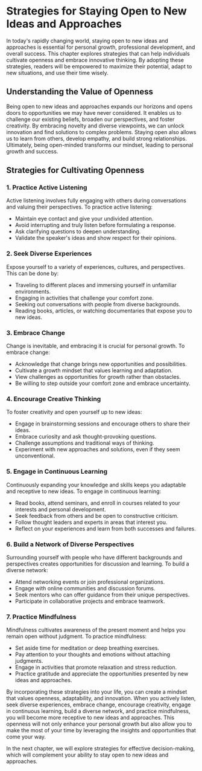 Strategies for Staying Open to New Ideas and Approaches
================================================================

In today's rapidly changing world, staying open to new ideas and approaches is essential for personal growth, professional development, and overall success. This chapter explores strategies that can help individuals cultivate openness and embrace innovative thinking. By adopting these strategies, readers will be empowered to maximize their potential, adapt to new situations, and use their time wisely.

**Understanding the Value of Openness**
---------------------------------------

Being open to new ideas and approaches expands our horizons and opens doors to opportunities we may have never considered. It enables us to challenge our existing beliefs, broaden our perspectives, and foster creativity. By embracing novelty and diverse viewpoints, we can unlock innovation and find solutions to complex problems. Staying open also allows us to learn from others, develop empathy, and build strong relationships. Ultimately, being open-minded transforms our mindset, leading to personal growth and success.

**Strategies for Cultivating Openness**
---------------------------------------

### 1. **Practice Active Listening**

Active listening involves fully engaging with others during conversations and valuing their perspectives. To practice active listening:

* Maintain eye contact and give your undivided attention.
* Avoid interrupting and truly listen before formulating a response.
* Ask clarifying questions to deepen understanding.
* Validate the speaker's ideas and show respect for their opinions.

### 2. **Seek Diverse Experiences**

Expose yourself to a variety of experiences, cultures, and perspectives. This can be done by:

* Traveling to different places and immersing yourself in unfamiliar environments.
* Engaging in activities that challenge your comfort zone.
* Seeking out conversations with people from diverse backgrounds.
* Reading books, articles, or watching documentaries that expose you to new ideas.

### 3. **Embrace Change**

Change is inevitable, and embracing it is crucial for personal growth. To embrace change:

* Acknowledge that change brings new opportunities and possibilities.
* Cultivate a growth mindset that values learning and adaptation.
* View challenges as opportunities for growth rather than obstacles.
* Be willing to step outside your comfort zone and embrace uncertainty.

### 4. **Encourage Creative Thinking**

To foster creativity and open yourself up to new ideas:

* Engage in brainstorming sessions and encourage others to share their ideas.
* Embrace curiosity and ask thought-provoking questions.
* Challenge assumptions and traditional ways of thinking.
* Experiment with new approaches and solutions, even if they seem unconventional.

### 5. **Engage in Continuous Learning**

Continuously expanding your knowledge and skills keeps you adaptable and receptive to new ideas. To engage in continuous learning:

* Read books, attend seminars, and enroll in courses related to your interests and personal development.
* Seek feedback from others and be open to constructive criticism.
* Follow thought leaders and experts in areas that interest you.
* Reflect on your experiences and learn from both successes and failures.

### 6. **Build a Network of Diverse Perspectives**

Surrounding yourself with people who have different backgrounds and perspectives creates opportunities for discussion and learning. To build a diverse network:

* Attend networking events or join professional organizations.
* Engage with online communities and discussion forums.
* Seek mentors who can offer guidance from their unique perspectives.
* Participate in collaborative projects and embrace teamwork.

### 7. **Practice Mindfulness**

Mindfulness cultivates awareness of the present moment and helps you remain open without judgment. To practice mindfulness:

* Set aside time for meditation or deep breathing exercises.
* Pay attention to your thoughts and emotions without attaching judgments.
* Engage in activities that promote relaxation and stress reduction.
* Practice gratitude and appreciate the opportunities presented by new ideas and approaches.

By incorporating these strategies into your life, you can create a mindset that values openness, adaptability, and innovation. When you actively listen, seek diverse experiences, embrace change, encourage creativity, engage in continuous learning, build a diverse network, and practice mindfulness, you will become more receptive to new ideas and approaches. This openness will not only enhance your personal growth but also allow you to make the most of your time by leveraging the insights and opportunities that come your way.

In the next chapter, we will explore strategies for effective decision-making, which will complement your ability to stay open to new ideas and approaches.
